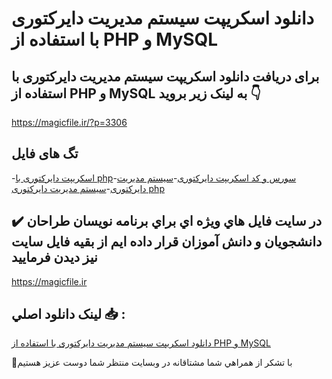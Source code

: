 # دانلود اسکریپت سیستم مدیریت دایرکتوری با استفاده از PHP و MySQL

## برای دریافت دانلود اسکریپت سیستم مدیریت دایرکتوری با استفاده از PHP و MySQL به لینک زیر بروید 👇

https://magicfile.ir/?p=3306

## تگ های فایل

-[اسکریپت دایرکتوری با php](https://magicfile.ir/product/%d8%a7%d8%b3%da%a9%d8%b1%db%8c%d9%be%d8%aa%d8%b3%db%8c%d8%b3%d8%aa%d9%85-%d9%85%d8%af%db%8c%d8%b1%db%8c%d8%aa-%d8%af%d8%a7%db%8c%d8%b1%da%a9%d8%aa%d9%88%d8%b1%db%8c-php-mysql/)-[سورس و کد اسکریپت دایرکتوری](https://magicfile.ir/product/%d8%a7%d8%b3%da%a9%d8%b1%db%8c%d9%be%d8%aa%d8%b3%db%8c%d8%b3%d8%aa%d9%85-%d9%85%d8%af%db%8c%d8%b1%db%8c%d8%aa-%d8%af%d8%a7%db%8c%d8%b1%da%a9%d8%aa%d9%88%d8%b1%db%8c-php-mysql/)-[سیستم مدیریت دایرکتوری](https://magicfile.ir/product/%d8%a7%d8%b3%da%a9%d8%b1%db%8c%d9%be%d8%aa%d8%b3%db%8c%d8%b3%d8%aa%d9%85-%d9%85%d8%af%db%8c%d8%b1%db%8c%d8%aa-%d8%af%d8%a7%db%8c%d8%b1%da%a9%d8%aa%d9%88%d8%b1%db%8c-php-mysql/)-[سیستم مدیریت دایرکتوری php](https://magicfile.ir/product/%d8%a7%d8%b3%da%a9%d8%b1%db%8c%d9%be%d8%aa%d8%b3%db%8c%d8%b3%d8%aa%d9%85-%d9%85%d8%af%db%8c%d8%b1%db%8c%d8%aa-%d8%af%d8%a7%db%8c%d8%b1%da%a9%d8%aa%d9%88%d8%b1%db%8c-php-mysql/)

## ✔️ در سايت فايل هاي ويژه اي براي برنامه نويسان طراحان دانشجويان و دانش آموزان قرار داده ايم از بقيه فايل سايت نيز ديدن فرماييد

https://magicfile.ir


## لينک دانلود اصلي 📥 :

[دانلود اسکریپت سیستم مدیریت دایرکتوری با استفاده از PHP و MySQL](https://magicfile.ir/product/%d8%a7%d8%b3%da%a9%d8%b1%db%8c%d9%be%d8%aa%d8%b3%db%8c%d8%b3%d8%aa%d9%85-%d9%85%d8%af%db%8c%d8%b1%db%8c%d8%aa-%d8%af%d8%a7%db%8c%d8%b1%da%a9%d8%aa%d9%88%d8%b1%db%8c-php-mysql/) 


🙏با تشکر از همراهي شما مشتاقانه در وبسایت منتظر شما دوست عزیز هستیم

